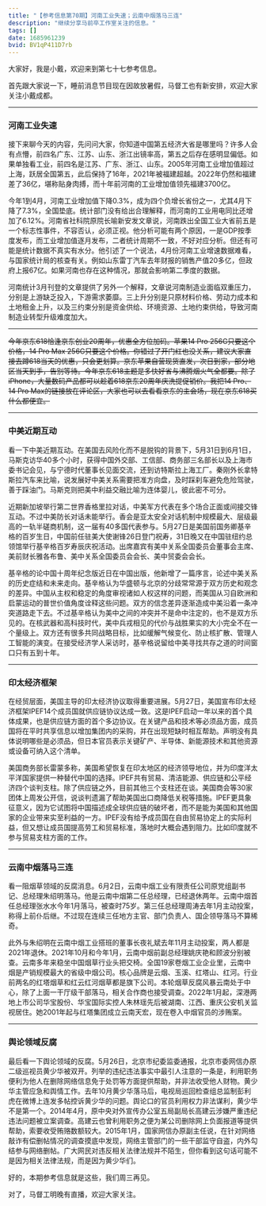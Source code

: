 ```yaml
---
title: "【参考信息第70期】河南工业失速；云南中烟落马三连"
description: "继续分享马前卒工作室关注的信息。"
tags: []
date: 1685961239
bvid: BV1qP411D7rb
---
```

大家好，我是小戴，欢迎来到第七十七参考信息。

首先跟大家说一下，睡前消息节目现在因故放暑假，马督工也有新安排，欢迎大家关注小戴成都。

---

### 河南工业失速

接下来聊今天的内容，先问问大家，你知道中国第五经济大省是哪里吗？许多人会有点懵，前四名广东、江苏、山东、浙江出镜率高，第五之后存在感明显偏低。如果单独看工业，前四名是江苏、广东、浙江、山东。2005年河南工业增加值超过上海，跃居全国第五，此后保持了16年，2021年被福建超越。2022年仍然和福建差了36亿，堪称贴身肉搏，而十年前河南的工业增加值领先福建3700亿。

今年1到4月，河南工业增加值下降0.3%，成为四个负增长省份之一，尤其4月下降了7.3%，全国垫底。统计部门没有给出合理解释，而河南的工业用电同比还增加了6.12%。河南省社科院原院长喻新安发文章说，河南跌出全国工业大省前五是一个标志性事件，不容否认，必须正视。他分析可能有两个原因，一是GDP按季度发布，而工业增加值逐月发布，二者统计周期不一致，不好对应分析。但还有可能是统计数据不真实有水分。他引述了一个说法，4月份河南工业增速数据难看，与国家统计局的核查有关。例如山东雷丁汽车去年财报的销售产值20多亿，但政府上报67亿。如果河南也存在这种情况，那就会影响第二季度的数据。

河南统计3月刊登的文章提供了另外一个解释，文章说河南制造业面临双重压力，分别是上游缺乏投入，下游需求萎靡。三上升分别是只原材料价格、劳动力成本和土地租金上升，以及三约束分别是资金供给、环境资源、土地约束供给，导致河南制造业转型升级难度加大。

---

~~今年京东618恰逢京东创业20周年，优惠全方位加码。苹果14 Pro 256G只要这个价格，14 Pro Max 256G只要这个价格。你错过了开门红也没关系，建议大家直接去蹲618当天的优惠，只会更划算。京东苹果自营现货直发，次日到家，部分地区当天到手，告别等待。今年京东618主题是多快好省与沸腾烟火气全都要。除了iPhone，大量数码产品都可以趁着618京东20周年庆洗提促销价。我把14 Pro、14 Pro Max的链接放在评论区，大家也可以去看看京东的主会场，现在京东618买什么都便宜。~~

---

### 中美近期互动

看一下中美近期互动。在美国去风险化而不是脱钩的背景下，5月31日到6月1日，马斯克访华40多个小时，获得中国外交部、工信部、商务部三名部长以及上海市委书记会见，与宁德时代董事长见面交流，还到访特斯拉上海工厂。秦刚外长拿特斯拉汽车来比喻，说发展好中美关系需要把准方向盘，及时踩刹车避免危险驾驶，善于踩油门。马斯克则把美中利益交融比喻为连体婴儿，彼此密不可分。

近期新加坡举行第二世界香格里拉对话，中美军方代表在多个场合正面或间接交锋互动。不过中美防长对话未能举行。香会是亚太安全对话机制中规模最大、层级最高的一轨半磋商机制，这一届有40多国代表参与。5月27日是美国前国务卿基辛格的百岁生日，中国前任驻美大使谢锋26日登门祝寿，31日晚又在中国驻纽约总领馆举行基辛格百岁寿辰庆祝活动。出席嘉宾有美中关系全国委员会董事会主席、美前财长雅各布鲁、美中关系全国委员会会长、美中贸委会会长。

基辛格的论中国十周年纪念版近日在中国出版，他新增了一篇序言，论述中美关系的历史症结和未来走向。基辛格认为华盛顿与北京的分歧常常源于双方历史和观念的差异。中国从主权和稳定的角度审视诸如人权这样的问题，而美国从习自欧洲和启蒙运动的普世价值角度诠释这些问题。双方的信念差异逐渐造成中美沿着一条冲突道路走下去。不过基辛格认为美中之间的冲突并不是命中注定的，也不是双方乐见的。在核武器和高科技时代，美中兵戎相见的代价与战胜果实的大小完全不在一个量级上。双方还有很多共同战略目标，比如缓解气候变化、防止核扩散、管理人工智能的演变。在接受经济学人采访时，基辛格说留给中美寻找共存之道的时间窗口只有五到十年。

---

### 印太经济框架

在经贸层面，美国主导的印太经济协议取得重要进展。5月27日，美国宣布印太经济框架IPEF14个成员国就供应链协议达成一致。这是IPEF启动一年以来的首个具体成果，也是供应链方面的首个多边协议。在关键产品和技术等必须品方面，成员国将在平时共享信息以增加集团内的采购，并在出现短缺时相互帮助。声明没有具体说明哪些是必须品，但日本官员表示关键矿产、半导体、新能源技术和其他资源或设备可纳入这个清单。

美国商务部长雷蒙多称，美国希望恢复在印太地区的经济领导地位，并为印度洋太平洋国家提供一种替代中国的选择。IPEF共有贸易、清洁能源、供应链和公平经济四个谈判支柱。除了供应链之外，目前其他三个支柱还在谈。美国商会等30家团体上周发公开信，说谈判遗漏了帮助美国出口商降低关税等措施。IPEF更具象征意义，因为它试图将中国描述成全球供应链的破坏者，而不是能为美国和其他国家的企业带来实至利益的一方。IPEF没有给予成员国在自由贸易协定上的实际利益，但又想让成员国提高劳工和贸易标准，落地时大概会遇到阻力。比如印度就不参与贸易支柱方面的工作。

---

### 云南中烟落马三连

看一阻烟草领域的反腐消息。6月2日，云南中烟工业有限责任公司原党组副书记、总经理朱绍明落马。他是云南中烟第二任总经理，已经退休两年。云南中烟首任总经理张水水今年1月落马，被查时75岁。第三任总经理周涛去年1月主动投案，称得上前仆后继。不过现在连续三任地方主官、部门负责人、国企领导落马不算稀奇。

此外与朱绍明在云南中烟工业搭班的董事长夜礼斌去年11月主动投案，两人都是2021年退休。2021年10月和今年1月，云南中烟前副总经理姚庆艳和顾波分别被查。云南多年来稳坐中国烟草行业头把交椅。全国19家卷烟工业企业里，云南中烟是产销规模最大的省级中烟公司。核心品牌是云烟、玉溪、红塔山、红河。行业前两名的红塔烟草和红云红河烟草都是旗下公司。本轮烟草反腐风暴云南处于中心，除了上面一干厅级干部落马，相关合作商也接受调查。2022年1月起，深港两地上市公司华宝股份、华宝国际实控人朱林瑶先后被湖南、江西、重庆公安机关监视居住。她2001年起与红塔集团成立云南天宏，现在卷入中烟官员的涉贿案。

---

### 舆论领域反腐

最后看一下舆论领域的反腐。5月26日，北京市纪委监委通报，北京市委网信办原二级巡视员黄少华被双开。列举的违纪违法事实中最引人注意的一条是，利用职务便利为他人在删除网络信息免于处罚等方面提供帮助，并非法收受他人财物。黄少华主管应急和舆情工作。去年10月黄少华落马后，电视局巡回检查组总监制彭利虎在微博上连发多帖控诉黄少华的问题。舆论口的官员利用权力非法谋利，黄少华不是第一个。2014年4月，原中央对外宣传办公室五局副局长高建云涉嫌严重违纪违法问题被立案调查。高建云也曾利用职务之便为某公司删除网上负面报道等提供帮助，索要收受贿赂数额较大。2015年1月，国家网信办原副主任说，在针对网络敲诈有偿删帖情况的调查摸底中发现，网络主管部门的一些干部监守自盗，内外勾结参与网络删帖。广大网民对违反相关法律法规并不陌生，但你看到这句话可能不是因为相关法律法规，而是因为黄少华们。

好的，本期参考信息就是这些，我们周三再见。

对了，马督工明晚有直播，欢迎大家关注。

